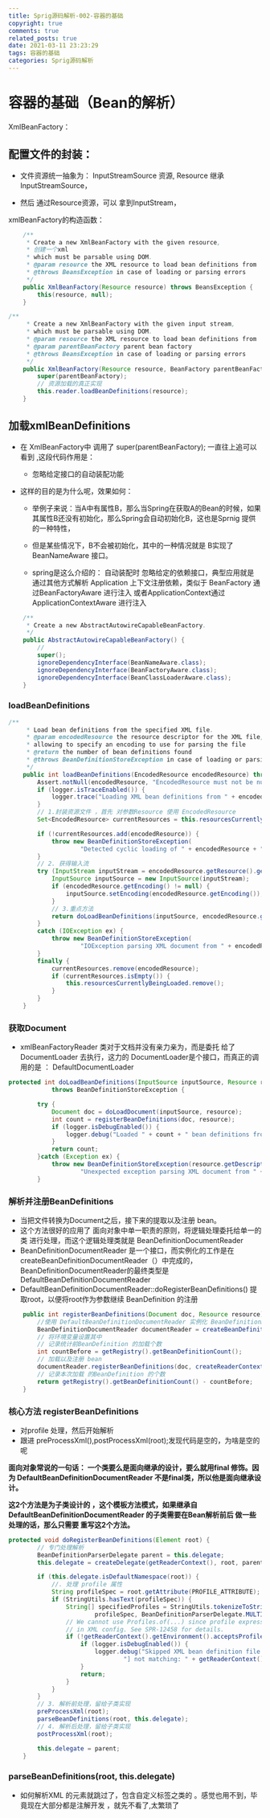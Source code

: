 ```yaml
---
title: Sprig源码解析-002-容器的基础
copyright: true
comments: true
related_posts: true
date: 2021-03-11 23:23:29
tags: 容器的基础
categories: Sprig源码解析
---
```


# 容器的基础（Bean的解析）

XmlBeanFactory： 

## 配置文件的封装：

- 文件资源统一抽象为： InputStreamSource 资源, Resource 继承 InputStreamSource，

- 然后 通过Resource资源，可以 拿到InputStream，

xmlBeanFactory的构造函数：

```java
	/**
	 * Create a new XmlBeanFactory with the given resource,
	 * 创建一个xml
	 * which must be parsable using DOM.
	 * @param resource the XML resource to load bean definitions from
	 * @throws BeansException in case of loading or parsing errors
	 */
	public XmlBeanFactory(Resource resource) throws BeansException {
		this(resource, null);
	}

/**
	 * Create a new XmlBeanFactory with the given input stream,
	 * which must be parsable using DOM.
	 * @param resource the XML resource to load bean definitions from
	 * @param parentBeanFactory parent bean factory
	 * @throws BeansException in case of loading or parsing errors
	 */
	public XmlBeanFactory(Resource resource, BeanFactory parentBeanFactory) throws BeansException {
		super(parentBeanFactory);
        // 资源加载的真正实现
		this.reader.loadBeanDefinitions(resource);
	}
```



## 加载xmlBeanDefinitions

- 在 XmlBeanFactory中 调用了 super(parentBeanFactory); 一直往上追可以看到 ,这段代码作用是：

  - 忽略给定接口的自动装配功能

- 这样的目的是为什么呢，效果如何：

  - 举例子来说：当A中有属性B，那么当Spring在获取A的Bean的时候，如果其属性B还没有初始化，那么Spring会自动初始化B，这也是Sprnig  提供的一种特性，

  - 但是某些情况下，B不会被初始化，其中的一种情况就是 B实现了BeanNameAware 接口。
  - spring是这么介绍的： 自动装配时 忽略给定的依赖接口，典型应用就是 通过其他方式解析 Application 上下文注册依赖，类似于 BeanFactory 通过BeanFactoryAware 进行注入 或者ApplicationContext通过ApplicationContextAware 进行注入

```java
	/**
	 * Create a new AbstractAutowireCapableBeanFactory.
	 */
	public AbstractAutowireCapableBeanFactory() {
		//
		super();
		ignoreDependencyInterface(BeanNameAware.class);
		ignoreDependencyInterface(BeanFactoryAware.class);
		ignoreDependencyInterface(BeanClassLoaderAware.class);
	}
```

### loadBeanDefinitions

```java
/**
	 * Load bean definitions from the specified XML file.
	 * @param encodedResource the resource descriptor for the XML file,
	 * allowing to specify an encoding to use for parsing the file
	 * @return the number of bean definitions found
	 * @throws BeanDefinitionStoreException in case of loading or parsing errors
	 */
	public int loadBeanDefinitions(EncodedResource encodedResource) throws BeanDefinitionStoreException {
		Assert.notNull(encodedResource, "EncodedResource must not be null");
		if (logger.isTraceEnabled()) {
			logger.trace("Loading XML bean definitions from " + encodedResource);
		}
		// 1.封装资源文件 ，首先 对参数Resource 使用 EncodedResource
		Set<EncodedResource> currentResources = this.resourcesCurrentlyBeingLoaded.get();

		if (!currentResources.add(encodedResource)) {
			throw new BeanDefinitionStoreException(
					"Detected cyclic loading of " + encodedResource + " - check your import definitions!");
		}
		// 2. 获得输入流
		try (InputStream inputStream = encodedResource.getResource().getInputStream()) {
			InputSource inputSource = new InputSource(inputStream);
			if (encodedResource.getEncoding() != null) {
				inputSource.setEncoding(encodedResource.getEncoding());
			}
			// 3.重点方法
			return doLoadBeanDefinitions(inputSource, encodedResource.getResource());
		}
		catch (IOException ex) {
			throw new BeanDefinitionStoreException(
					"IOException parsing XML document from " + encodedResource.getResource(), ex);
		}
		finally {
			currentResources.remove(encodedResource);
			if (currentResources.isEmpty()) {
				this.resourcesCurrentlyBeingLoaded.remove();
			}
		}
	}
```

### 获取Document

- xmlBeanFactoryReader 类对于文档并没有亲力亲为，而是委托 给了 DocumentLoader 去执行，这力的 DocumentLoader是个接口，而真正的调用的是 ： DefaultDocumentLoader 

```java
protected int doLoadBeanDefinitions(InputSource inputSource, Resource resource)
			throws BeanDefinitionStoreException {

		try {
			Document doc = doLoadDocument(inputSource, resource);
			int count = registerBeanDefinitions(doc, resource);
			if (logger.isDebugEnabled()) {
				logger.debug("Loaded " + count + " bean definitions from " + resource);
			}
			return count;
		}catch (Exception ex) {
			throw new BeanDefinitionStoreException(resource.getDescription(),
					"Unexpected exception parsing XML document from " + resource, ex);
		}
```

### 解析并注册BeanDefinitions

- 当把文件转换为Document之后，接下来的提取以及注册 bean。
- 这个方法很好的应用了 面向对象中单一职责的原则，将逻辑处理委托给单一的类 进行处理，而这个逻辑处理类就是 BeanDefinitionDocumentReader
- BeanDefinitionDocumentReader 是一个接口，而实例化的工作是在 createBeanDefinitionDocumentReader（）中完成的，BeanDefinitionDocumentReader的最终类型是 DefaultBeanDefinitionDocumentReader
- DefaultBeanDefinitionDocumentReader::doRegisterBeanDefinitions() 提取root，以便将root作为参数继续 BeanDefinition 的注册

```java
	public int registerBeanDefinitions(Document doc, Resource resource) throws BeanDefinitionStoreException {
		//使用 DefaultBeanDefinitionDocumentReader 实例化 BeanDefinitionDocumentReader
		BeanDefinitionDocumentReader documentReader = createBeanDefinitionDocumentReader();
		// 将环境变量设置其中
		// 记录统计前BeanDefinition 的加载个数
		int countBefore = getRegistry().getBeanDefinitionCount();
		// 加载以及注册 bean
		documentReader.registerBeanDefinitions(doc, createReaderContext(resource));
		// 记录本次加载 的BeanDefinition 的个数
		return getRegistry().getBeanDefinitionCount() - countBefore;
	}
```

### 核心方法 registerBeanDefinitions

- 对profile 处理，然后开始解析 
- 跟进  preProcessXml(),postProcessXml(root);发现代码是空的，为啥是空的呢

**面向对象常说的一句话： 一个类要么是面向继承的设计，要么就用final 修饰。因为 DefaultBeanDefinitionDocumentReader 不是final类，所以他是面向继承设计。** 

**这2个方法是为子类设计的 ，这个模板方法模式，如果继承自 DefaultBeanDefinitionDocumentReader 的子类需要在Bean解析前后 做一些处理的话，那么只需要 重写这2个方法。**

```java
protected void doRegisterBeanDefinitions(Element root) {
		// 专门处理解析
		BeanDefinitionParserDelegate parent = this.delegate;
		this.delegate = createDelegate(getReaderContext(), root, parent);

		if (this.delegate.isDefaultNamespace(root)) {
			//. 处理 profile 属性
			String profileSpec = root.getAttribute(PROFILE_ATTRIBUTE);
			if (StringUtils.hasText(profileSpec)) {
				String[] specifiedProfiles = StringUtils.tokenizeToStringArray(
						profileSpec, BeanDefinitionParserDelegate.MULTI_VALUE_ATTRIBUTE_DELIMITERS);
				// We cannot use Profiles.of(...) since profile expressions are not supported
				// in XML config. See SPR-12458 for details.
				if (!getReaderContext().getEnvironment().acceptsProfiles(specifiedProfiles)) {
					if (logger.isDebugEnabled()) {
						logger.debug("Skipped XML bean definition file due to specified profiles [" + profileSpec +
								"] not matching: " + getReaderContext().getResource());
					}
					return;
				}
			}
		}
		// 3. 解析前处理，留给子类实现
		preProcessXml(root);
		parseBeanDefinitions(root, this.delegate);
		// 4. 解析后处理，留给子类实现
		postProcessXml(root);

		this.delegate = parent;
	}
```



### parseBeanDefinitions(root, this.delegate)

- 如何解析XML 的元素就跳过了，包含自定义标签之类的 。感觉也用不到，毕竟现在大部分都是注解开发 ，就先不看了,太繁琐了